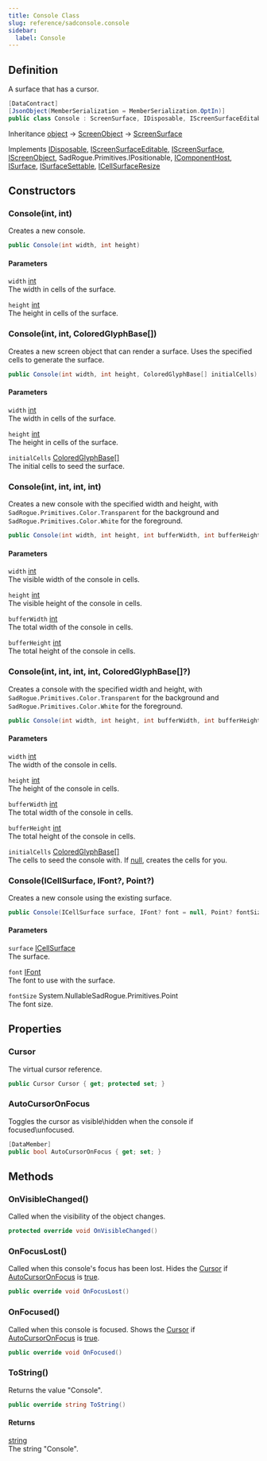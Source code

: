 ```yaml
---
title: Console Class
slug: reference/sadconsole.console
sidebar:
  label: Console
---
```

## Definition

A surface that has a cursor.

```csharp title="C#"
[DataContract]
[JsonObject(MemberSerialization = MemberSerialization.OptIn)]
public class Console : ScreenSurface, IDisposable, IScreenSurfaceEditable, IScreenSurface, IScreenObject, IPositionable, IComponentHost, ISurface, ISurfaceSettable, ICellSurfaceResize
```

Inheritance [object](https://learn.microsoft.com/dotnet/api/system.object/) → [ScreenObject](../sadconsole.screenobject/) → [ScreenSurface](../sadconsole.screensurface/)

Implements [IDisposable](https://learn.microsoft.com/dotnet/api/system.idisposable/), [IScreenSurfaceEditable](../sadconsole.iscreensurfaceeditable/), [IScreenSurface](../sadconsole.iscreensurface/), [IScreenObject](../sadconsole.iscreenobject/), SadRogue.Primitives.IPositionable, [IComponentHost](../sadconsole.components.icomponenthost/), [ISurface](../sadconsole.isurface/), [ISurfaceSettable](../sadconsole.isurfacesettable/), [ICellSurfaceResize](../sadconsole.icellsurfaceresize/)

## Constructors

### Console(int, int)

Creates a new console.

```csharp title="C#"
public Console(int width, int height)
```

#### Parameters

`width` [int](https://learn.microsoft.com/dotnet/api/system.int32/)  
The width in cells of the surface.

`height` [int](https://learn.microsoft.com/dotnet/api/system.int32/)  
The height in cells of the surface.


### Console(int, int, ColoredGlyphBase[])

Creates a new screen object that can render a surface. Uses the specified cells to generate the surface.

```csharp title="C#"
public Console(int width, int height, ColoredGlyphBase[] initialCells)
```

#### Parameters

`width` [int](https://learn.microsoft.com/dotnet/api/system.int32/)  
The width in cells of the surface.

`height` [int](https://learn.microsoft.com/dotnet/api/system.int32/)  
The height in cells of the surface.

`initialCells` [ColoredGlyphBase[]](../sadconsole.coloredglyphbase/)  
The initial cells to seed the surface.


### Console(int, int, int, int)

Creates a new console with the specified width and height, with `SadRogue.Primitives.Color.Transparent` for the background and `SadRogue.Primitives.Color.White` for the foreground.

```csharp title="C#"
public Console(int width, int height, int bufferWidth, int bufferHeight)
```

#### Parameters

`width` [int](https://learn.microsoft.com/dotnet/api/system.int32/)  
The visible width of the console in cells.

`height` [int](https://learn.microsoft.com/dotnet/api/system.int32/)  
The visible height of the console in cells.

`bufferWidth` [int](https://learn.microsoft.com/dotnet/api/system.int32/)  
The total width of the console in cells.

`bufferHeight` [int](https://learn.microsoft.com/dotnet/api/system.int32/)  
The total height of the console in cells.


### Console(int, int, int, int, ColoredGlyphBase[]?)

Creates a console with the specified width and height, with `SadRogue.Primitives.Color.Transparent` for the background and `SadRogue.Primitives.Color.White` for the foreground.

```csharp title="C#"
public Console(int width, int height, int bufferWidth, int bufferHeight, ColoredGlyphBase[]? initialCells)
```

#### Parameters

`width` [int](https://learn.microsoft.com/dotnet/api/system.int32/)  
The width of the console in cells.

`height` [int](https://learn.microsoft.com/dotnet/api/system.int32/)  
The height of the console in cells.

`bufferWidth` [int](https://learn.microsoft.com/dotnet/api/system.int32/)  
The total width of the console in cells.

`bufferHeight` [int](https://learn.microsoft.com/dotnet/api/system.int32/)  
The total height of the console in cells.

`initialCells` [ColoredGlyphBase[]](../sadconsole.coloredglyphbase/)  
The cells to seed the console with. If <a href="https://learn.microsoft.com/dotnet/csharp/language-reference/keywords/null">null</a>, creates the cells for you.


### Console(ICellSurface, IFont?, Point?)

Creates a new console using the existing surface.

```csharp title="C#"
public Console(ICellSurface surface, IFont? font = null, Point? fontSize = null)
```

#### Parameters

`surface` [ICellSurface](../sadconsole.icellsurface/)  
The surface.

`font` [IFont](../sadconsole.ifont/)  
The font to use with the surface.

`fontSize` System.NullableSadRogue.Primitives.Point  
The font size.


## Properties

### Cursor

The virtual cursor reference.

```csharp title="C#"
public Cursor Cursor { get; protected set; }
```

### AutoCursorOnFocus

Toggles the cursor as visible\hidden when the console if focused\unfocused.

```csharp title="C#"
[DataMember]
public bool AutoCursorOnFocus { get; set; }
```

## Methods

### OnVisibleChanged()

Called when the visibility of the object changes.

```csharp title="C#"
protected override void OnVisibleChanged()
```


### OnFocusLost()

Called when this console's focus has been lost. Hides the [Cursor](../sadconsole.console/#cursor/) if [AutoCursorOnFocus](../sadconsole.console/#autocursoronfocus/) is <a href="https://learn.microsoft.com/dotnet/csharp/language-reference/builtin-types/bool">true</a>.

```csharp title="C#"
public override void OnFocusLost()
```


### OnFocused()

Called when this console is focused. Shows the [Cursor](../sadconsole.console/#cursor/) if [AutoCursorOnFocus](../sadconsole.console/#autocursoronfocus/) is <a href="https://learn.microsoft.com/dotnet/csharp/language-reference/builtin-types/bool">true</a>.

```csharp title="C#"
public override void OnFocused()
```


### ToString()

Returns the value "Console".

```csharp title="C#"
public override string ToString()
```

#### Returns

[string](https://learn.microsoft.com/dotnet/api/system.string/)  
The string "Console".